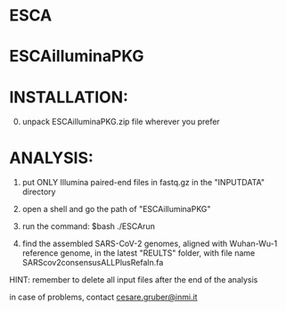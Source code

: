 # ESCA

# ESCAilluminaPKG

# INSTALLATION:
0) unpack ESCAilluminaPKG.zip file wherever you prefer 

# ANALYSIS:
1) put ONLY Illumina paired-end files in fastq.gz in the "INPUTDATA" directory
3) open a shell and go the path of "ESCAilluminaPKG"
4) run the command:
$bash ./ESCArun

5) find the assembled SARS-CoV-2 genomes, aligned with Wuhan-Wu-1 reference genome,
in the latest "REULTS" folder, with file name SARScov2consensusALLPlusRefaln.fa

HINT: remember to delete all input files after the end of the analysis

in case of problems, contact cesare.gruber@inmi.it 

